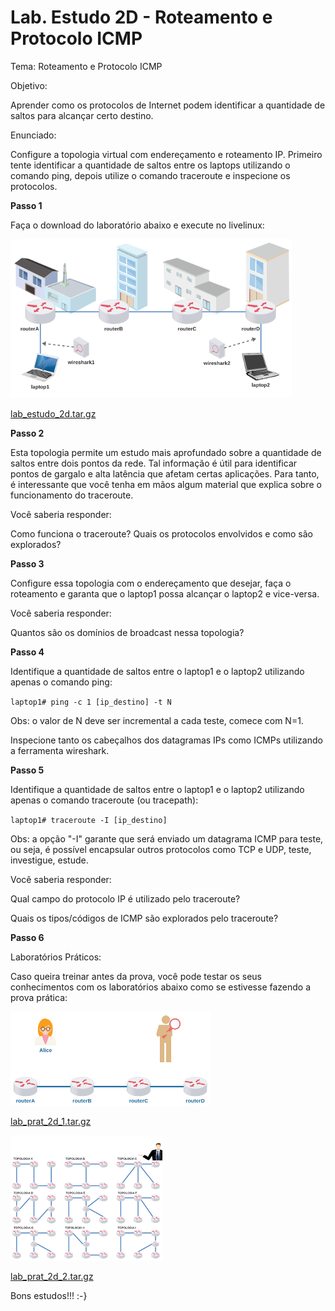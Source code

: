 # Lab. Estudo 2D - Roteamento e Protocolo ICMP

Tema: Roteamento e Protocolo ICMP

Objetivo:

Aprender como os protocolos de Internet podem identificar a quantidade de saltos para alcançar certo destino.

Enunciado:

Configure a topologia virtual com endereçamento e roteamento IP. Primeiro tente identificar a quantidade de saltos entre os laptops utilizando o comando ping, depois utilize o comando traceroute e inspecione os protocolos. 

**Passo 1**

Faça o download do laboratório abaixo e execute no livelinux: 

![](./lab_estudo_2d.png)

[lab_estudo_2d.tar.gz](./lab_estudo_2d.tar.gz)

**Passo 2**

Esta topologia permite um estudo mais aprofundado sobre a quantidade de saltos entre dois pontos da rede. Tal informação é útil para identificar pontos de gargalo e alta latência que afetam certas aplicações. Para tanto, é interessante que você tenha em mãos algum material que explica sobre o funcionamento do traceroute.

Você saberia responder:

Como funciona o traceroute? Quais os protocolos envolvidos e como são explorados? 

**Passo 3**

Configure essa topologia com o endereçamento que desejar, faça o roteamento e garanta que o laptop1 possa alcançar o laptop2 e vice-versa.

Você saberia responder:

Quantos são os domínios de broadcast nessa topologia?

**Passo 4**

Identifique a quantidade de saltos entre o laptop1 e o laptop2 utilizando apenas o comando ping:

`laptop1# ping -c 1 [ip_destino] -t N`

Obs: o valor de N deve ser incremental a cada teste, comece com N=1.

Inspecione tanto os cabeçalhos dos datagramas IPs como ICMPs utilizando a ferramenta wireshark. 

**Passo 5**

Identifique a quantidade de saltos entre o laptop1 e o laptop2 utilizando apenas o comando traceroute (ou tracepath):

`laptop1# traceroute -I [ip_destino]`

Obs: a opção "-I" garante que será enviado um datagrama ICMP para teste, ou seja, é possível encapsular outros protocolos como TCP e UDP, teste, investigue, estude.

Você saberia responder:

Qual campo do protocolo IP é utilizado pelo traceroute?

Quais os tipos/códigos de ICMP são explorados pelo traceroute?

**Passo 6**

Laboratórios Práticos:

Caso queira treinar antes da prova, você pode testar os seus conhecimentos com os laboratórios abaixo como se estivesse fazendo a prova prática:

![](./lab_prat_2d_1.png)

[lab_prat_2d_1.tar.gz](./lab_prat_2d_1.tar.gz)

![](./lab_prat_2d_2.png)

[lab_prat_2d_2.tar.gz](./lab_prat_2d_2.tar.gz)

Bons estudos!!! :-}

